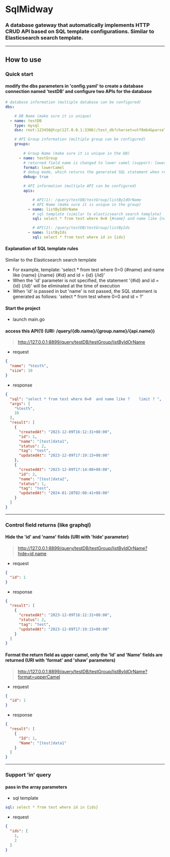 # SqlMidway

### A database gateway that automatically implements HTTP CRUD API based on SQL template configurations. Similar to Elasticsearch search template.

***

## How to use

### Quick start

#### modify the dbs parameters in 'config.yaml' to create a database connection named 'testDB' and configure two APIs for the database

```yaml
# database information (multiple database can be configured)
dbs:

    # DB Name (make sure it is unique)
  - name: testDB
    type: mysql
    dsn: root:123456@tcp(127.0.0.1:3306)/test_db?charset=utf8mb4&parseTime=True&loc=Local

    # API Group information (multiple group can be configured)
    groups:
      
        # Group Name (make sure it is unique in the DB)
      - name: testGroup
        # returned field name is changed to lower camel (support: lowerCamel,upperCamel,underscore)
        format: lowerCamel
        # debug mode, which returns the generated SQL statement when responding to the result
        debug: true

        # API information (multiple API can be configured)
        apis:

            # API(1): /query/testDB/testGroup/listByIdOrName
            # API Name (make sure it is unique in the group)
          - name: listByIdOrName
            # sql template (similar to elasticsearch search template)
            sql: select * from test where 0=0 {#name} and name like {name} {/name} {#id} and id = {id} {/id} {#size} limit {size} {/size}

            # API(2): /query/testDB/testGroup/listByIds
          - name: listByIds
            sql: select * from test where id in {ids}
```

#### Explanation of SQL template rules

Similar to the Elasticsearch search template

* For example, template: 'select * from test where 0=0 {#name} and name like {name} {/name} {#id} and id = {id} {/id}'
* When the 'id' parameter is not specified, the statement '{#id} and id = {id} {/id}' will be eliminated at the time of execution
* When 'id' is passed in but 'name' is not passed, the SQL statement is generated as follows: 'select * from test where 0=0 and id = ?'

#### Start the project

* launch main.go

#### access this API(1) (URI: /query/{db.name}/{group.name}/{api.name})

> http://127.0.0.1:8899/query/testDB/testGroup/listByIdOrName

* request

```json
{
  "name": "%test%",
  "size": 10
}
```

* response

```json
{
  "sql": "select * from test where 0=0  and name like ?    limit ? ",
  "args": [
    "%test%",
    10
  ],
  "result": [
    {
      "createdAt": "2023-12-09T16:12:31+08:00",
      "id": 1,
      "name": "[test]data1",
      "status": 2,
      "tag": "test",
      "updatedAt": "2023-12-09T17:19:15+08:00"
    },
    {
      "createdAt": "2023-12-09T17:14:08+08:00",
      "id": 2,
      "name": "[test]data2",
      "status": 1,
      "tag": "test",
      "updatedAt": "2024-01-28T02:08:41+08:00"
    }
  ]
}
```

***

### Control field returns (like graphql)

#### Hide the 'id' and 'name' fields (URI with 'hide' parameter)

> http://127.0.0.1:8899/query/testDB/testGroup/listByIdOrName?hide=id,name

* request

```json
{
  "id": 1
}
```

* response

```json
{
  "result": [
    {
      "createdAt": "2023-12-09T16:12:31+08:00",
      "status": 2,
      "tag": "test",
      "updatedAt": "2023-12-09T17:19:15+08:00"
    }
  ]
}
```

#### Format the return field as upper camel, only the 'Id' and 'Name' fields are returned (URI with 'format' and 'shaw' parameters)

> http://127.0.0.1:8899/query/testDB/testGroup/listByIdOrName?format=upperCamel

* request

```json
{
  "id": 1
}
```

* response

```json
{
  "result": [
    {
      "Id": 1,
      "Name": "[test]data1"
    }
  ]
}
```

***

### Support 'in' query

#### pass in the array parameters

* sql template

```yaml
sql: select * from test where id in {ids}
```

* request

```json
{
  "ids": [
    1,
    2
  ]
}
```